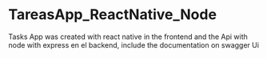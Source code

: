 # TareasApp_ReactNative_Node
Tasks App was created with react native in the frontend and the Api with node with express en el backend, include the documentation on swagger Ui
